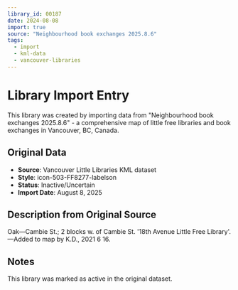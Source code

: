```yaml
---
library_id: 00187
date: 2024-08-08
import: true
source: "Neighbourhood book exchanges 2025.8.6"
tags:
  - import
  - kml-data
  - vancouver-libraries
---
```


# Library Import Entry

This library was created by importing data from "Neighbourhood book exchanges 2025.8.6" - a comprehensive map of little free libraries and book exchanges in Vancouver, BC, Canada.

## Original Data

- **Source**: Vancouver Little Libraries KML dataset
- **Style**: icon-503-FF8277-labelson
- **Status**: Inactive/Uncertain
- **Import Date**: August 8, 2025

## Description from Original Source

Oak—Cambie St.; 2 blocks w. of Cambie St.
'18th Avenue Little Free Library'.
—Added to map by K.D., 2021 6 16.



## Notes

This library was marked as active in the original dataset.
